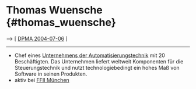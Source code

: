 # Thomas Wuensche {#thomas_wuensche}

\--\> \[ [ DPMA 2004-07-06](Dpma040706De "wikilink") \]

------------------------------------------------------------------------

-   Chef eines [Unternehmens der
    Automatisierungstechnik](http://www.ems-wuensche.com/ "wikilink")
    mit 20 Beschäftigten. Das Unternehmen liefert weltweit Komponenten
    für die Steuerungstechnik und nutzt technologiebedingt ein hohes Maß
    von Software in seinen Produkten.
-   aktiv bei [ FFII München](FfiiMuenchenDe "wikilink")
